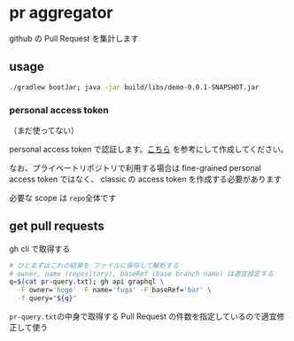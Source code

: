 # pr aggregator

github の Pull Request を集計します

## usage

```bash
./gradlew bootJar; java -jar build/libs/demo-0.0.1-SNAPSHOT.jar
```

### personal access token

（まだ使ってない）

personal access token で認証します。[こちら](https://docs.github.com/ja/authentication/keeping-your-account-and-data-secure/creating-a-personal-access-token)
を参考にして作成してください。

なお、プライベートリポジトリで利用する場合は fine-grained personal access token ではなく、 classic の access token を作成する必要があります

必要な scope は `repo`全体です

## get pull requests

gh cli で取得する

```bash
# ひとまずはこれの結果を ファイルに保存して解析する
# owner, name (repository), baseRef (base branch name) は適宜設定する
q=$(cat pr-query.txt); gh api graphql \
  -F owner='hoge' -F name='fuga' -F baseRef='bar' \
  -f query="${q}"
```

`pr-query.txt`の中身で取得する Pull Request の件数を指定しているので適宜修正して使う

